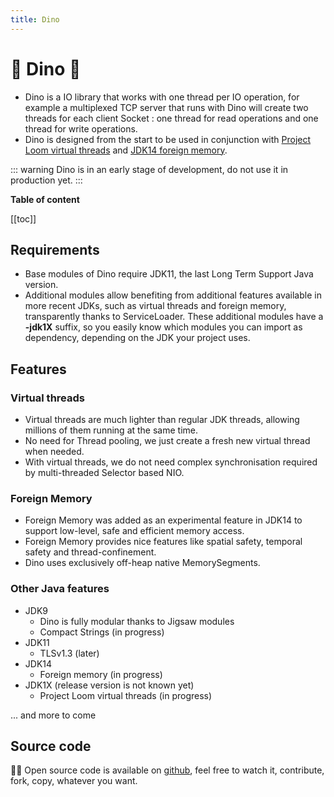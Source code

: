 ```yaml
---
title: Dino
---
```


# &#x1f996; Dino &#x1f995;

* Dino is a IO library that works with one thread per IO operation, for example a multiplexed TCP server that runs with
Dino will create two threads for each client Socket : one thread for read operations and one thread for write operations.
* Dino is designed from the start to be used in conjunction with
[Project Loom virtual threads](https://wiki.openjdk.java.net/display/loom/Main) and
[JDK14 foreign memory](https://cr.openjdk.java.net/~mcimadamore/panama/memaccess_javadoc/jdk/incubator/foreign/package-summary.html).

::: warning
Dino is in an early stage of development, do not use it in production yet.
:::

**Table of content**

[[toc]]

## Requirements

* Base modules of Dino require JDK11, the last Long Term Support Java version.
* Additional modules allow benefiting from additional features available in more recent JDKs, such as virtual threads
and foreign memory, transparently thanks to ServiceLoader.
These additional modules have a **-jdk1X** suffix, so you easily know which modules you can import as dependency,
depending on the JDK your project uses.

## Features

### Virtual threads

* Virtual threads are much lighter than regular JDK threads, allowing millions of them running at the same time.
* No need for Thread pooling, we just create a fresh new virtual thread when needed.
* With virtual threads, we do not need complex synchronisation required by multi-threaded Selector based NIO.

### Foreign Memory

* Foreign Memory was added as an experimental feature in JDK14 to support low-level, safe and efficient memory access.
* Foreign Memory provides nice features like spatial safety, temporal safety and thread-confinement.
* Dino uses exclusively off-heap native MemorySegments.

### Other Java features

* JDK9
  * Dino is fully modular thanks to Jigsaw modules
  * Compact Strings (in progress)
* JDK11
  * TLSv1.3 (later)
* JDK14
  * Foreign memory (in progress)
* JDK1X (release version is not known yet)
  * Project Loom virtual threads (in progress)

... and more to come

## Source code

&#x1F468;&#x200D;&#x1F4BB; Open source code is available on [github](https://github.com/ufoss-org/dino), feel free to watch it, contribute, fork, copy, whatever you want.
